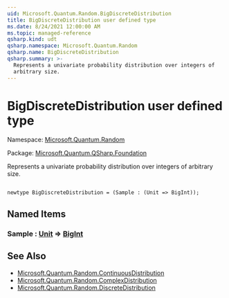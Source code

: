 ```yaml
---
uid: Microsoft.Quantum.Random.BigDiscreteDistribution
title: BigDiscreteDistribution user defined type
ms.date: 8/24/2021 12:00:00 AM
ms.topic: managed-reference
qsharp.kind: udt
qsharp.namespace: Microsoft.Quantum.Random
qsharp.name: BigDiscreteDistribution
qsharp.summary: >-
  Represents a univariate probability distribution over integers of
  arbitrary size.
---
```


# BigDiscreteDistribution user defined type

Namespace: [Microsoft.Quantum.Random](xref:Microsoft.Quantum.Random)

Package: [Microsoft.Quantum.QSharp.Foundation](https://nuget.org/packages/Microsoft.Quantum.QSharp.Foundation)


Represents a univariate probability distribution over integers ofarbitrary size.

```qsharp

newtype BigDiscreteDistribution = (Sample : (Unit => BigInt));
```



## Named Items

### Sample : [Unit](xref:microsoft.quantum.qsharp.valueliterals#unit-literal) => [BigInt](xref:microsoft.quantum.qsharp.valueliterals#bigint-literals) 



## See Also

- [Microsoft.Quantum.Random.ContinuousDistribution](xref:Microsoft.Quantum.Random.ContinuousDistribution)
- [Microsoft.Quantum.Random.ComplexDistribution](xref:Microsoft.Quantum.Random.ComplexDistribution)
- [Microsoft.Quantum.Random.DiscreteDistribution](xref:Microsoft.Quantum.Random.DiscreteDistribution)